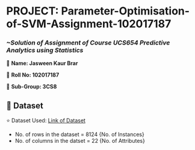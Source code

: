 # PROJECT: Parameter-Optimisation-of-SVM-Assignment-102017187

### *~Solution of Assignment of Course UCS654 Predictive Analytics using Statistics*

🌸 **Name: Jasween Kaur Brar**

🌸 **Roll No: 102017187**

🌸 **Sub-Group: 3CS8**

## 💠 Dataset

⭐ Dataset Used: [Link of Dataset](https://archive.ics.uci.edu/ml/datasets/Mushroom)

* No. of rows in the dataset = 8124 {No. of Instances}
* No. of columns in the datset = 22 {No. of Attributes}






